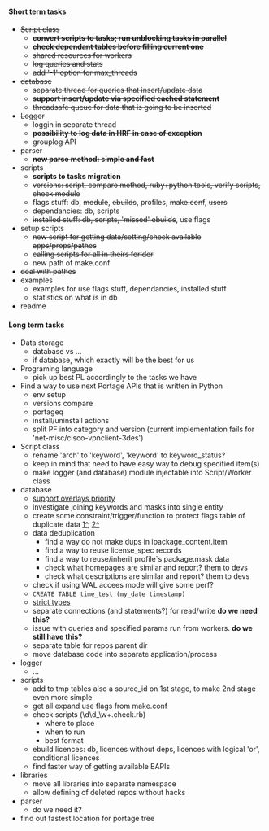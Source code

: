 #### Short term tasks
* ~~Script class~~
    + ~~**convert scripts to tasks; run unblocking tasks in parallel**~~
    + ~~**check dependant tables before filling current one**~~
    + ~~shared resources for workers~~
    + ~~log queries and stats~~
    + ~~add '-1' option for max_threads~~
* ~~database~~
    + ~~separate thread for queries that insert/update data~~
    + ~~**support insert/update via specified cached statement**~~
    + ~~threadsafe queue for data that is going to be inserted~~
* ~~Logger~~
    + ~~loggin in separate thread~~
    + ~~**possibility to log data in HRF in case of exception**~~
    + ~~grouplog API~~
* ~~parser~~
    * ~~**new parse method: simple and fast**~~
* scripts
    + **scripts to tasks migration**
    + ~~versions: script, compare method, ruby+python tools, verify scripts, check module~~
    + flags stuff: db, ~~module~~, ~~ebuilds~~, profiles, ~~make.conf~~, ~~users~~
    + dependancies: db, scripts
    + ~~installed stuff: db, scripts, 'missed' ebuilds~~, use flags
* setup scripts
    + ~~new script for getting data/setting/check available apps/props/pathes~~
    + ~~calling scripts for all in theirs forlder~~
    + new path of make.conf
* ~~deal with pathes~~
* examples
    + examples for use flags stuff, dependancies, installed stuff
    + statistics on what is in db
* readme

#### Long term tasks
* Data storage
    + database vs ...
    + if database, which exactly will be the best for us
* Programing language
    + pick up best PL accordingly to the tasks we have
* Find a way to use next Portage APIs that is written in Python
    + env setup
    + versions compare
    + portageq
    + install/uninstall actions
    + split PF into category and version (current implementation fails for 'net-misc/cisco-vpnclient-3des')
* Script class
    + rename 'arch' to 'keyword', 'keyword' to keyword_status?
    + keep in mind that need to have easy way to debug specified item(s)
    + make logger (and database) module injectable into Script/Worker class
* database
    + [support overlays priority](https://www.linux.org.ru/forum/general/8364331?cid=8366484)
    + investigate joining keywords and masks into single entity
    + create some constraint/trigger/function to protect flags table of duplicate data [1^](https://www.linux.org.ru/forum/development/8077477), [2^](http://stackoverflow.com/questions/10231338/)
    + data deduplication
        - find a way do not make dups in ipackage_content.item
        - find a way to reuse license_spec records
        - find a way to reuse/inherit profile`s package.mask data
        - check what homepages are similar and report? them to devs
        - check what descriptions are similar and report? them to devs
    + check if using WAL accees mode will give some perf?
    + ```CREATE TABLE time_test (my_date timestamp)```
    + [strict types](http://stackoverflow.com/questions/2761563/sqlite-data-types)
    + separate connections (and statements?) for read/write __do we need this?__
    + issue with queries and specified params run from workers. __do we still have this?__
    + separate table for repos parent dir
    + move database code into separate application/process
* logger
    + ...
* scripts
    + add to tmp tables also a source_id on 1st stage, to make 2nd stage even more simple
    + get all expand use flags from make.conf
    + check scripts (\d\d_\w+\.check\.rb)
        - where to place
        - when to run
        - best format
    + ebuild licences: db, licences without deps, licences with logical 'or', conditional licences
    + find faster way of getting available EAPIs
* libraries
    + move all libraries into separate namespace
    + allow defining of deleted repos without hacks
* parser
    + do we need it?
* find out fastest location for portage tree

